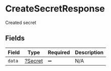 # CreateSecretResponse

Created secret


## Fields

| Field                                    | Type                                     | Required                                 | Description                              |
| ---------------------------------------- | ---------------------------------------- | ---------------------------------------- | ---------------------------------------- |
| `data`                                   | [?Secret](../../models/shared/Secret.md) | :heavy_minus_sign:                       | N/A                                      |